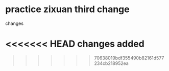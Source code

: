 # practice zixuan  third change

changes

<<<<<<< HEAD
changes added
=======
>>>>>>> 70638019bdf355490b82161d577234cb218952ea
